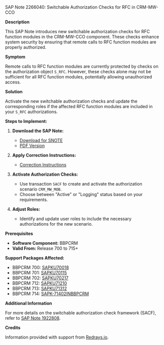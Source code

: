 SAP Note 2266040: Switchable Authorization Checks for RFC in CRM-MW-CCO

**Description**

This SAP Note introduces new switchable authorization checks for RFC function modules in the CRM-MW-CCO component. These checks enhance system security by ensuring that remote calls to RFC function modules are properly authorized.

**Symptom**

Remote calls to RFC function modules are currently protected by checks on the authorization object `S_RFC`. However, these checks alone may not be sufficient for all RFC function modules, potentially allowing unauthorized access.

**Solution**

Activate the new switchable authorization checks and update the corresponding roles if the affected RFC function modules are included in your `S_RFC` authorizations.

**Steps to Implement:**

1. **Download the SAP Note:**
   - [Download for SNOTE](https://notesdownloads.sap.com/note/0040000013408482017)
   - [PDF Version](https://userapps.support.sap.com/sap/support/sfm/notes/print/0002266040?language=en-US&token=36A5198174E1734865AC75D5E61FE185)

2. **Apply Correction Instructions:**
   - [Correction Instructions](https://me.sap.com/corrins/0002266040/63)

3. **Activate Authorization Checks:**
   - Use transaction `SACF` to create and activate the authorization scenario `CRM_MW_MOB`.
   - Choose between "Active" or "Logging" status based on your requirements.

4. **Adjust Roles:**
   - Identify and update user roles to include the necessary authorizations for the new scenario.

**Prerequisites**

- **Software Component:** BBPCRM
- **Valid From:** Release 700 to 715+

**Support Packages Affected:**

- BBPCRM 700: [SAPKU70018](https://me.sap.com/supportpackage/SAPKU70018)
- BBPCRM 701: [SAPKU70115](https://me.sap.com/supportpackage/SAPKU70115)
- BBPCRM 702: [SAPKU70217](https://me.sap.com/supportpackage/SAPKU70217)
- BBPCRM 712: [SAPKU71210](https://me.sap.com/supportpackage/SAPKU71210)
- BBPCRM 713: [SAPKU71312](https://me.sap.com/supportpackage/SAPKU71312)
- BBPCRM 714: [SAPK-71402INBBPCRM](https://me.sap.com/supportpackage/SAPK-71402INBBPCRM)

**Additional Information**

For more details on the switchable authorization check framework (SACF), refer to [SAP Note 1922808](https://me.sap.com/notes/1922808).

**Credits**

Information provided with support from [Redrays.io](https://redrays.io).